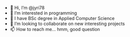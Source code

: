 - 👋 Hi, I’m @jyri78
- 👀 I’m interested in programming
- 🌱 I have BSc degree in Applied Computer Science
- 💞️ I’m looking to collaborate on new interesting projects
- 📫 How to reach me... hmm, good question

<!---
jyri78/jyri78 is a ✨ special ✨ repository because its `README.md` (this file) appears on your GitHub profile.
You can click the Preview link to take a look at your changes.
--->
